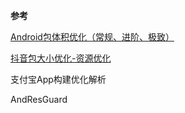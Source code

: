 



**参考**

[Android包体积优化（常规、进阶、极致）](https://juejin.cn/post/7016225898768629773)

[抖音包大小优化-资源优化](https://juejin.cn/post/6844904106696376334)

支付宝App构建优化解析



AndResGuard

